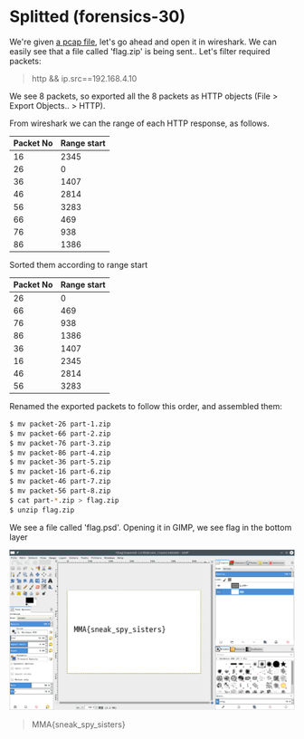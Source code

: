 [](ctf=mma-ctf-2015)
[](type=forensics)
[](tags=)
[](tools=wireshark,gimp)
[](techniques=)

# Splitted (forensics-30)

We're given [a pcap file](../splited.pcap), let's go ahead and open it in wireshark. We can easily see that a file called 'flag.zip' is being sent.. Let's filter required packets:
> http && ip.src==192.168.4.10

We see 8 packets, so exported all the 8 packets as HTTP objects (File > Export Objects.. > HTTP).

From wireshark we can the range of each HTTP response,  as follows.

Packet No | Range start
----------|------------
16        | 2345
26        | 0
36        | 1407
46        | 2814
56        | 3283
66        | 469
76        | 938
86        | 1386

Sorted them according to range start

Packet No | Range start
----------|------------
26        | 0
66        | 469
76        | 938
86        | 1386
36        | 1407
16        | 2345
46        | 2814
56        | 3283

Renamed the exported packets to follow this order, and assembled them:
```bash
$ mv packet-26 part-1.zip
$ mv packet-66 part-2.zip
$ mv packet-76 part-3.zip
$ mv packet-86 part-4.zip
$ mv packet-36 part-5.zip
$ mv packet-16 part-6.zip
$ mv packet-46 part-7.zip
$ mv packet-56 part-8.zip
$ cat part-*.zip > flag.zip
$ unzip flag.zip
```
We see a file called 'flag.psd'. Opening it in GIMP, we see flag in the bottom layer

![Screenshot](screenshot.png)

> MMA{sneak_spy_sisters}
